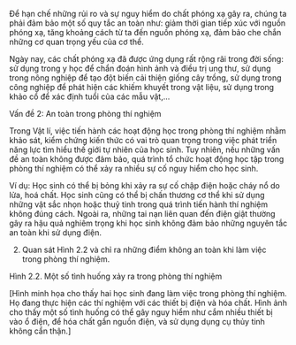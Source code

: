 Để hạn chế những rủi ro và sự nguy hiểm do chất phóng xạ gây ra, chúng ta phải đảm bảo một số quy tắc an toàn như: giảm thời gian tiếp xúc với nguồn phóng xạ, tăng khoảng cách từ ta đến nguồn phóng xạ, đảm bảo che chắn những cơ quan trọng yếu của cơ thể.

Ngày nay, các chất phóng xạ đã được ứng dụng rất rộng rãi trong đời sống: sử dụng trong y học để chẩn đoán hình ảnh và điều trị ung thư, sử dụng trong nông nghiệp để tạo đột biến cải thiện giống cây trồng, sử dụng trong công nghiệp để phát hiện các khiếm khuyết trong vật liệu, sử dụng trong khảo cổ để xác định tuổi của các mẫu vật,...

Vấn đề 2: An toàn trong phòng thí nghiệm

Trong Vật lí, việc tiến hành các hoạt động học trong phòng thí nghiệm nhằm khảo sát, kiểm chứng kiến thức có vai trò quan trọng trong việc phát triển năng lực tìm hiểu thế giới tự nhiên của học sinh. Tuy nhiên, nếu những vấn đề an toàn không được đảm bảo, quá trình tổ chức hoạt động học tập trong phòng thí nghiệm có thể xảy ra nhiều sự cố nguy hiểm cho học sinh.

Ví dụ: Học sinh có thể bị bỏng khi xảy ra sự cố chập điện hoặc cháy nổ do lửa, hoá chất. Học sinh cũng có thể bị chấn thương cơ thể khi sử dụng những vật sắc nhọn hoặc thuỷ tinh trong quá trình tiến hành thí nghiệm không đúng cách. Ngoài ra, những tai nạn liên quan đến điện giật thường gây ra hậu quả nghiêm trọng khi học sinh không đảm bảo những nguyên tắc an toàn khi sử dụng điện.

2. Quan sát Hình 2.2 và chỉ ra những điểm không an toàn khi làm việc trong phòng thí nghiệm.

Hình 2.2. Một số tình huống xảy ra trong phòng thí nghiệm

[Hình minh họa cho thấy hai học sinh đang làm việc trong phòng thí nghiệm. Họ đang thực hiện các thí nghiệm với các thiết bị điện và hóa chất. Hình ảnh cho thấy một số tình huống có thể gây nguy hiểm như cắm nhiều thiết bị vào ổ điện, để hóa chất gần nguồn điện, và sử dụng dụng cụ thủy tinh không cẩn thận.]